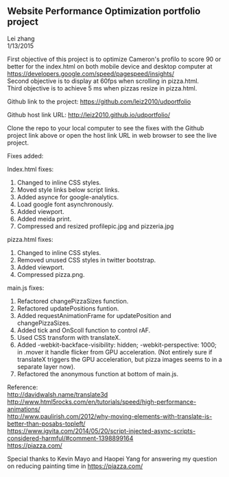 ## Website Performance Optimization portfolio project

Lei zhang  
1/13/2015  

First objective of this project is to optimize Cameron's profilo to
score 90 or better for the index.html on both mobile device and desktop
computer at https://developers.google.com/speed/pagespeed/insights/  
Second objective is to display at 60fps when scrolling in pizza.html.  
Third objective is to achieve 5 ms when pizzas resize in pizza.html.  

Github link to the project: https://github.com/leiz2010/udportfolio  

Github host link URL: http://leiz2010.github.io/udportfolio/  

Clone the repo to your local computer to see the fixes with the Github
project link above or open the host link URL in web browser to see the
live project.  

Fixes added:  

Index.html fixes:
  1. Changed to inline CSS styles.
  2. Moved style links below script links.
  3. Added asynce for google-analytics.
  4. Load google font asynchronously.
  5. Added viewport.
  6. Added meida print.
  7. Compressed and resized profilepic.jpg and pizzeria.jpg

pizza.html fixes:  
  1. Changed to inline CSS styles.
  2. Removed unused CSS styles in twitter bootstrap.
  3. Added viewport.
  4. Compressed pizza.png.

main.js fixes:  
  1. Refactored changePizzaSizes function.
  2. Refactored updatePositions funtion.
  3. Added requestAnimationFrame for updatePosition and changePizzaSizes.
  4. Added tick and OnScoll function to control rAF.
  5. Used CSS transform with translateX.
  6. Added 	-webkit-backface-visibility: hidden;
     -webkit-perspective: 1000; in .mover it handle flicker from
     GPU acceleration. (Not entirely sure if translateX triggers
     the GPU acceleration, but pizza images seems to in a separate
     layer now).
  7. Refactored the anonymous function at bottom of main.js.  

Reference:  
http://davidwalsh.name/translate3d  
http://www.html5rocks.com/en/tutorials/speed/high-performance-animations/  
http://www.paulirish.com/2012/why-moving-elements-with-translate-is-better-than-posabs-topleft/  
https://www.igvita.com/2014/05/20/script-injected-async-scripts-considered-harmful/#comment-1398899164  
https://piazza.com/  

Special thanks to Kevin Mayo and Haopei Yang for answering my question on
reducing painting time in https://piazza.com/
